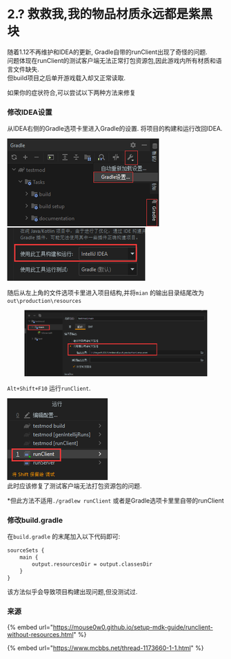 # 2.? 救救我,我的物品材质永远都是紫黑块

随着1.12不再维护和IDEA的更新, Gradle自带的runClient出现了奇怪的问题.\
问题体现在runClient的测试客户端无法正常打包资源包,因此游戏内所有材质和语言文件缺失.\
但build项目之后单开游戏载入却又正常读取.

如果你的症状符合,可以尝试以下两种方法来修复

### 修改IDEA设置

从IDEA右侧的Gradle选项卡里进入Gradle的设置. 将项目的构建和运行改回IDEA.

<img src="../../assets/image (11).png" alt="" data-size="original"><img src="../../assets/image (45).png" alt="" data-size="original">

随后从左上角的文件选项卡里进入项目结构,并将`mian` 的输出目录结尾改为`out\production\resources`

<figure><img src="../../assets/image (5).png" alt=""><figcaption></figcaption></figure>

`Alt+Shift+F10` 运行`runClient`.

![](<../../assets/image (65).png>)\
此时应该修复了测试客户端无法打包资源包的问题.

\*但此方法不适用`./gradlew runClient` 或者是Gradle选项卡里里自带的runClient

### 修改build.gradle

在`build.gradle` 的末尾加入以下代码即可:

```
sourceSets { 
    main { 
        output.resourcesDir = output.classesDir 
    } 
}
```

该方法似乎会导致项目构建出现问题,但没测试过.

### 来源

{% embed url="https://mouse0w0.github.io/setup-mdk-guide/runclient-without-resources.html" %}

{% embed url="https://www.mcbbs.net/thread-1173660-1-1.html" %}
